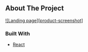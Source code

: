 ## About The Project

[![Landing page][product-screenshot]](https://res.cloudinary.com/di32yybrd/image/upload/v1632825218/plantpedia/plantfour_gnhbld.png)

### Built With

* [React](https://reactjs.org/)
